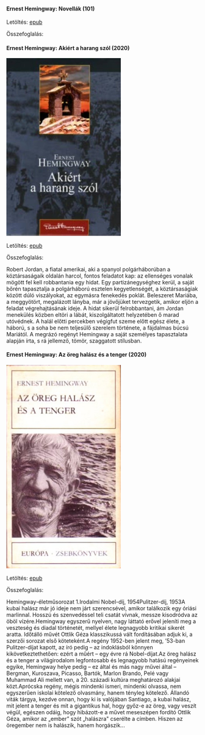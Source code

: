 #### <a name="id_1026">Ernest Hemingway: Novellák (101)</a>
Letöltés: [epub](https://github.com/BercziSandor/calibre_lib/raw/main/Ernest%20Hemingway/Novellak%20%281026%29/Novellak%20-%20Ernest%20Hemingway.epub)

Összefoglalás:


#### <a name="id_1196">Ernest Hemingway: Akiért a harang szól (2020)</a>
<img src="https://github.com/BercziSandor/calibre_lib/raw/main/Ernest%20Hemingway/Akiert%20a%20harang%20szol%20%281196%29/cover.jpg" alt="cover" width="300"/>

Letöltés: [epub](https://github.com/BercziSandor/calibre_lib/raw/main/Ernest%20Hemingway/Akiert%20a%20harang%20szol%20%281196%29/Akiert%20a%20harang%20szol%20-%20Ernest%20Hemingway.epub)

Összefoglalás:
<div>
<p>Robert Jordan, a fiatal amerikai, aki a spanyol polgárháborúban a köztársaságaik oldalán harcol, fontos feladatot kap: az ellenséges vonalak mögött fel kell robbantania egy hidat. Egy partizánegységhez kerül, a saját bőrén tapasztalja a polgárháború esztelen kegyetlenségét, a köztársaságiak között dúló viszályokat, az egymásra fenekedés poklát. Beleszeret Mariába, a meggyötört, megalázott lányba, már a jövőjüket tervezgetik, amikor eljön a feladat végrehajtásának ideje. A hidat sikerül felrobbantani, ám Jordan menekülés közben eltöri a lábát, kiszolgáltatott helyzetében ő marad utóvédnek. A halál előtti percekben végigfut szeme előtt egész élete, a háború, s a soha be nem teljesülő szerelem története, a fájdalmas búcsú Mariától. A megrázó regényt Hemingway a saját személyes tapasztalata alapján írta, s rá jellemző, tömör, szaggatott stílusban.</p></div>

#### <a name="id_1025">Ernest Hemingway: Az öreg halász és a tenger (2020)</a>
<img src="https://github.com/BercziSandor/calibre_lib/raw/main/Ernest%20Hemingway/Az%20oreg%20halasz%20es%20a%20tenger%20%281025%29/cover.jpg" alt="cover" width="300"/>

Letöltés: [epub](https://github.com/BercziSandor/calibre_lib/raw/main/Ernest%20Hemingway/Az%20oreg%20halasz%20es%20a%20tenger%20%281025%29/Az%20oreg%20halasz%20es%20a%20tenger%20-%20Ernest%20Hemingway.epub)

Összefoglalás:
<div>
<p>Hemingway-életműsorozat 1.Irodalmi Nobel-díj, 1954Pulitzer-díj, 1953A kubai halász már jó ideje nem járt szerencsével, amikor találkozik egy óriási marlinnal. Hosszú és szenvedéssel teli csatát vívnak, messze kisodródva az öböl vízére.Hemingway egyszerű nyelven, nagy láttató erővel jeleníti meg a veszteség és diadal történetét, mellyel élete legnagyobb kritikai sikerét aratta. Időtálló művét Ottlik Géza klasszikussá vált fordításában adjuk ki, a szerzői sorozat első köteteként.A regény 1952-ben jelent meg, ’53-ban Pulitzer-díjat kapott, az író pedig – az indoklásból könnyen kikövetkeztethetően: ezért a műért – egy évre rá Nobel-díjat.Az öreg halász és a tenger a világirodalom legfontosabb és legnagyobb hatású regényeinek egyike, Hemingway helye pedig – ez által és más nagy művei által – Bergman, Kuroszava, Picasso, Bartók, Marlon Brando, Pelé vagy Muhammad Ali mellett van, a 20. századi kultúra meghatározó alakjai közt.Aprócska regény, mégis mindenki ismeri, mindenki olvassa, nem egyszerűen iskolai kötelező olvasmány, hanem tényleg kötelező. Állandó viták tárgya, kezdve onnan, hogy ki is valójában Santiago, a kubai halász, mit jelent a tenger és mit a gigantikus hal, hogy győz-e az öreg, vagy veszít végül, egészen odáig, hogy hibázott-e a művet meseszépen fordító Ottlik Géza, amikor az „ember” szót „halászra" cserélte a címben. Hiszen az öregember nem is halászik, hanem horgászik...</p></div>

